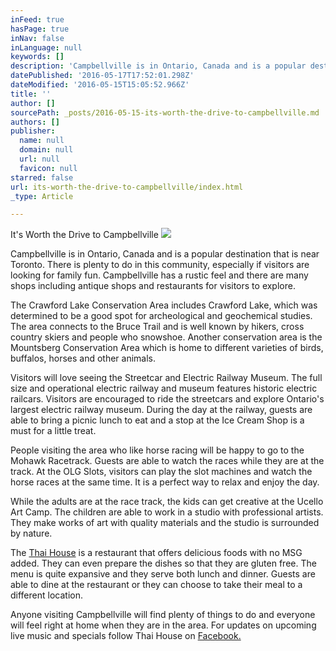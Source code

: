 ```yaml
---
inFeed: true
hasPage: true
inNav: false
inLanguage: null
keywords: []
description: 'Campbellville is in Ontario, Canada and is a popular destination that is near Toronto. There is plenty to do in this community, especially if visitors are looking for family fun. Campbellville has a rustic feel and there are many shops including antique shops and restaurants for visitors to explore. '
datePublished: '2016-05-17T17:52:01.298Z'
dateModified: '2016-05-15T15:05:52.966Z'
title: ''
author: []
sourcePath: _posts/2016-05-15-its-worth-the-drive-to-campbellville.md
authors: []
publisher:
  name: null
  domain: null
  url: null
  favicon: null
starred: false
url: its-worth-the-drive-to-campbellville/index.html
_type: Article

---
```

It's Worth the Drive to Campbellville
![](https://the-grid-user-content.s3-us-west-2.amazonaws.com/a31c87d7-311f-4f09-b9ab-ccb4071be7ea.jpg)

Campbellville is in Ontario, Canada and is a popular destination that is near Toronto. There is plenty to do in this community, especially if visitors are looking for family fun. Campbellville has a rustic feel and there are many shops including antique shops and restaurants for visitors to explore. 

The Crawford Lake Conservation Area includes Crawford Lake, which was determined to be a good spot for archeological and geochemical studies. The area connects to the Bruce Trail and is well known by hikers, cross country skiers and people who snowshoe. Another conservation area is the Mountsberg Conservation Area which is home to different varieties of birds, buffalos, horses and other animals. 

Visitors will love seeing the Streetcar and Electric Railway Museum. The full size and operational electric railway and museum features historic electric railcars. Visitors are encouraged to ride the streetcars and explore Ontario's largest electric railway museum. During the day at the railway, guests are able to bring a picnic lunch to eat and a stop at the Ice Cream Shop is a must for a little treat.

People visiting the area who like horse racing will be happy to go to the Mohawk Racetrack. Guests are able to watch the races while they are at the track. At the OLG Slots, visitors can play the slot machines and watch the horse races at the same time. It is a perfect way to relax and enjoy the day. 

While the adults are at the race track, the kids can get creative at the Ucello Art Camp. The children are able to work in a studio with professional artists. They make works of art with quality materials and the studio is surrounded by nature. 

The [Thai House][0] is a restaurant that offers delicious foods with no MSG added. They can even prepare the dishes so that they are gluten free. The menu is quite expansive and they serve both lunch and dinner. Guests are able to dine at the restaurant or they can choose to take their meal to a different location. 

Anyone visiting Campbellville will find plenty of things to do and everyone will feel right at home when they are in the area. For updates on upcoming live music and specials follow Thai House on [Facebook.][1]

[0]: http://www.thaihouse.co/
[1]: https://www.facebook.com/ThaiHouseCampbellville